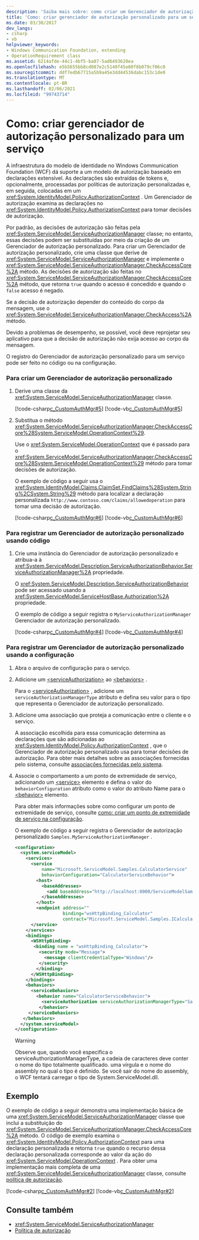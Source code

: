 ```yaml
---
description: 'Saiba mais sobre: como criar um Gerenciador de autorização personalizado para um serviço'
title: 'Como: criar gerenciador de autorização personalizado para um serviço'
ms.date: 03/30/2017
dev_langs:
- csharp
- vb
helpviewer_keywords:
- Windows Communication Foundation, extending
- OperationRequirement class
ms.assetid: 6214afde-44c1-4bf5-ba07-5ad6493620ea
ms.openlocfilehash: e5b5655bb8cd087e2c5140f45e80f8b079cf06c0
ms.sourcegitcommit: ddf7edb67715a5b9a45e3dd44536dabc153c1de0
ms.translationtype: MT
ms.contentlocale: pt-BR
ms.lasthandoff: 02/06/2021
ms.locfileid: "99743714"
---
```

# <a name="how-to-create-a-custom-authorization-manager-for-a-service"></a>Como: criar gerenciador de autorização personalizado para um serviço

A infraestrutura do modelo de identidade no Windows Communication Foundation (WCF) dá suporte a um modelo de autorização baseado em declarações extensível. As declarações são extraídas de tokens e, opcionalmente, processadas por políticas de autorização personalizadas e, em seguida, colocadas em um <xref:System.IdentityModel.Policy.AuthorizationContext> . Um Gerenciador de autorização examina as declarações no <xref:System.IdentityModel.Policy.AuthorizationContext> para tomar decisões de autorização.

Por padrão, as decisões de autorização são feitas pela <xref:System.ServiceModel.ServiceAuthorizationManager> classe; no entanto, essas decisões podem ser substituídas por meio da criação de um Gerenciador de autorização personalizado. Para criar um Gerenciador de autorização personalizado, crie uma classe que derive de <xref:System.ServiceModel.ServiceAuthorizationManager> e implemente o <xref:System.ServiceModel.ServiceAuthorizationManager.CheckAccessCore%2A> método. As decisões de autorização são feitas no <xref:System.ServiceModel.ServiceAuthorizationManager.CheckAccessCore%2A> método, que retorna `true` quando o acesso é concedido e quando o `false` acesso é negado.

Se a decisão de autorização depender do conteúdo do corpo da mensagem, use o <xref:System.ServiceModel.ServiceAuthorizationManager.CheckAccess%2A> método.

Devido a problemas de desempenho, se possível, você deve reprojetar seu aplicativo para que a decisão de autorização não exija acesso ao corpo da mensagem.

O registro do Gerenciador de autorização personalizado para um serviço pode ser feito no código ou na configuração.

### <a name="to-create-a-custom-authorization-manager"></a>Para criar um Gerenciador de autorização personalizado

1. Derive uma classe da <xref:System.ServiceModel.ServiceAuthorizationManager> classe.

    [!code-csharp[c_CustomAuthMgr#5](../../../../samples/snippets/csharp/VS_Snippets_CFX/c_customauthmgr/cs/c_customauthmgr.cs#5)]
    [!code-vb[c_CustomAuthMgr#5](../../../../samples/snippets/visualbasic/VS_Snippets_CFX/c_customauthmgr/vb/c_customauthmgr.vb#5)]

2. Substitua o método <xref:System.ServiceModel.ServiceAuthorizationManager.CheckAccessCore%28System.ServiceModel.OperationContext%29>.

    Use o <xref:System.ServiceModel.OperationContext> que é passado para o <xref:System.ServiceModel.ServiceAuthorizationManager.CheckAccessCore%28System.ServiceModel.OperationContext%29> método para tomar decisões de autorização.

    O exemplo de código a seguir usa o <xref:System.IdentityModel.Claims.ClaimSet.FindClaims%28System.String%2CSystem.String%29> método para localizar a declaração personalizada `http://www.contoso.com/claims/allowedoperation` para tomar uma decisão de autorização.

    [!code-csharp[c_CustomAuthMgr#6](../../../../samples/snippets/csharp/VS_Snippets_CFX/c_customauthmgr/cs/c_customauthmgr.cs#6)]
    [!code-vb[c_CustomAuthMgr#6](../../../../samples/snippets/visualbasic/VS_Snippets_CFX/c_customauthmgr/vb/c_customauthmgr.vb#6)]

### <a name="to-register-a-custom-authorization-manager-using-code"></a>Para registrar um Gerenciador de autorização personalizado usando código

1. Crie uma instância do Gerenciador de autorização personalizado e atribua-a à <xref:System.ServiceModel.Description.ServiceAuthorizationBehavior.ServiceAuthorizationManager%2A> propriedade.

    O <xref:System.ServiceModel.Description.ServiceAuthorizationBehavior> pode ser acessado usando a <xref:System.ServiceModel.ServiceHostBase.Authorization%2A> propriedade.

    O exemplo de código a seguir registra o `MyServiceAuthorizationManager` Gerenciador de autorização personalizado.

    [!code-csharp[c_CustomAuthMgr#4](../../../../samples/snippets/csharp/VS_Snippets_CFX/c_customauthmgr/cs/c_customauthmgr.cs#4)]
    [!code-vb[c_CustomAuthMgr#4](../../../../samples/snippets/visualbasic/VS_Snippets_CFX/c_customauthmgr/vb/c_customauthmgr.vb#4)]

### <a name="to-register-a-custom-authorization-manager-using-configuration"></a>Para registrar um Gerenciador de autorização personalizado usando a configuração

1. Abra o arquivo de configuração para o serviço.

2. Adicione um [\<serviceAuthorization>](../../configure-apps/file-schema/wcf/serviceauthorization-element.md) ao [\<behaviors>](../../configure-apps/file-schema/wcf/behaviors.md) .

    Para o [\<serviceAuthorization>](../../configure-apps/file-schema/wcf/serviceauthorization-element.md) , adicione um `serviceAuthorizationManagerType` atributo e defina seu valor para o tipo que representa o Gerenciador de autorização personalizado.

3. Adicione uma associação que proteja a comunicação entre o cliente e o serviço.

    A associação escolhida para essa comunicação determina as declarações que são adicionadas ao <xref:System.IdentityModel.Policy.AuthorizationContext> , que o Gerenciador de autorização personalizado usa para tomar decisões de autorização. Para obter mais detalhes sobre as associações fornecidas pelo sistema, consulte [associações fornecidas pelo sistema](../system-provided-bindings.md).

4. Associe o comportamento a um ponto de extremidade de serviço, adicionando um [\<service>](../../configure-apps/file-schema/wcf/service.md) elemento e defina o valor do `behaviorConfiguration` atributo como o valor do atributo Name para o [\<behavior>](../../configure-apps/file-schema/wcf/behavior-of-servicebehaviors.md) elemento.

    Para obter mais informações sobre como configurar um ponto de extremidade de serviço, consulte [como: criar um ponto de extremidade de serviço na configuração](../feature-details/how-to-create-a-service-endpoint-in-configuration.md).

    O exemplo de código a seguir registra o Gerenciador de autorização personalizado `Samples.MyServiceAuthorizationManager` .

    ```xml
    <configuration>
      <system.serviceModel>
        <services>
          <service
              name="Microsoft.ServiceModel.Samples.CalculatorService"
              behaviorConfiguration="CalculatorServiceBehavior">
            <host>
              <baseAddresses>
                <add baseAddress="http://localhost:8000/ServiceModelSamples/service"/>
              </baseAddresses>
            </host>
            <endpoint address=""
                      binding="wsHttpBinding_Calculator"
                      contract="Microsoft.ServiceModel.Samples.ICalculator" />
          </service>
        </services>
        <bindings>
          <WSHttpBinding>
           <binding name = "wsHttpBinding_Calculator">
             <security mode="Message">
               <message clientCredentialType="Windows"/>
             </security>
            </binding>
          </WSHttpBinding>
        </bindings>
        <behaviors>
          <serviceBehaviors>
            <behavior name="CalculatorServiceBehavior">
              <serviceAuthorization serviceAuthorizationManagerType="Samples.MyServiceAuthorizationManager,MyAssembly" />
             </behavior>
         </serviceBehaviors>
       </behaviors>
      </system.serviceModel>
    </configuration>
    ```

    > [!WARNING]
    > Observe que, quando você especifica o serviceAuthorizationManagerType, a cadeia de caracteres deve conter o nome do tipo totalmente qualificado. uma vírgula e o nome do assembly no qual o tipo é definido. Se você sair do nome do assembly, o WCF tentará carregar o tipo de System.ServiceModel.dll.

## <a name="example"></a>Exemplo

O exemplo de código a seguir demonstra uma implementação básica de uma <xref:System.ServiceModel.ServiceAuthorizationManager> classe que inclui a substituição do <xref:System.ServiceModel.ServiceAuthorizationManager.CheckAccessCore%2A> método. O código de exemplo examina o <xref:System.IdentityModel.Policy.AuthorizationContext> para uma declaração personalizada e retorna `true` quando o recurso dessa declaração personalizada corresponde ao valor da ação do <xref:System.ServiceModel.OperationContext> . Para obter uma implementação mais completa de uma <xref:System.ServiceModel.ServiceAuthorizationManager> classe, consulte [política de autorização](../samples/authorization-policy.md).

[!code-csharp[c_CustomAuthMgr#2](../../../../samples/snippets/csharp/VS_Snippets_CFX/c_customauthmgr/cs/c_customauthmgr.cs#2)]
[!code-vb[c_CustomAuthMgr#2](../../../../samples/snippets/visualbasic/VS_Snippets_CFX/c_customauthmgr/vb/c_customauthmgr.vb#2)]

## <a name="see-also"></a>Consulte também

- <xref:System.ServiceModel.ServiceAuthorizationManager>
- [Política de autorização](../samples/authorization-policy.md)
